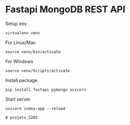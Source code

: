 # Fastapi MongoDB REST API


Setup env
```
virtualenv venv
```
For Linux/Mac
```
source venv/bin/activate
```
For Windows
```
source venv/Scripts/activate
```
Install package
```
pip install fastapi pymongo uvicorn
```
Start server 
```
uvicorn index:app --reload

# projeto_S202
